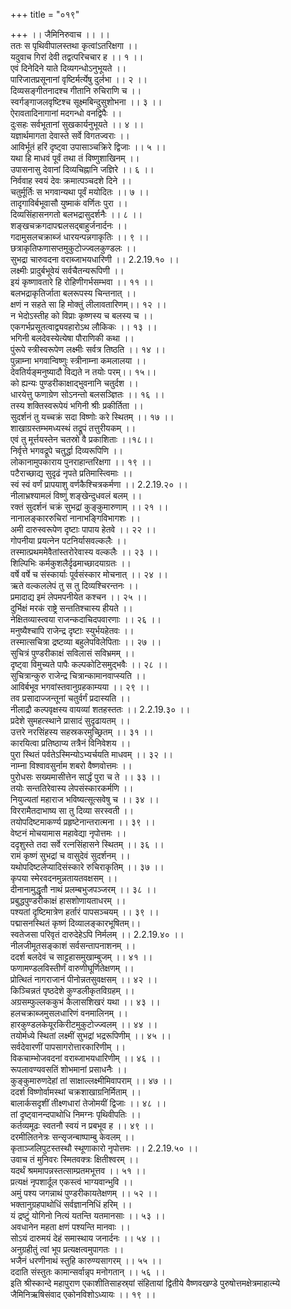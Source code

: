 +++
title = "०१९"

+++
।। जैमिनिरुवाच ।। ।।  
ततः स पृथिवीपालस्तथा कृत्वांऽतरिक्षगा ।।  
यदुवाच गिरां देवी तद्वत्परिचचार ह ।। १ ।।  
एवं दिनेदिने याते दिव्यगन्धोऽनुभूयते ।।  
पारिजातप्रसूनानां वृष्टिर्मर्त्येषु दुर्लभा ।। २ ।।  
दिव्यसङ्गीतनादश्च गीतानि रुचिराणि च ।।  
स्वर्गङ्गाजलवृष्टिश्च सूक्ष्मबिन्दुसुशोभना ।। ३ ।।  
ऐरावतादिनागानां मदगन्धो वनद्विपैः ।।  
दुःसहः सर्वभूतानां सुखकार्यनुभूयते ।। ४ ।।  
यज्ञार्थमागता देवास्ते सर्वे विगतज्वराः ।।  
आविर्भूतं हरिं दृष्ट्वा उपासाञ्चक्रिरे द्विजाः ।। ५ ।।  
यथा हि माधवं पूर्वं तथा तं विष्णुशाखिनम् ।।  
उपासनासु देवानां दिव्यचिह्नानि जज्ञिरे ।। ६ ।।  
निर्ववाह स्वयं देवः क्रमात्पञ्चदशे दिने ।।  
चतुर्मूर्तिः स भगवान्यथा पूर्वं मयोदितः ।। ७ ।।  
तादृगाविर्बभूवासौ युष्माकं वर्णितः पुरा ।।  
दिव्यसिंहासनगतो बलभद्रासुदर्शनैः ।। ८ ।।  
शङ्खचक्रगदापद्मलसद्बाहुर्जनार्दनः ।।  
गदामुसलचक्राब्जं धारयन्पन्नगाकृतिः ।। ९ ।।  
छत्राकृतिफणासप्तमुकुटोज्ज्वलकुण्डलः ।।  
सुभद्रा चारुवदना वराब्जाभयधारिणी ।। 2.2.19.१० ।।  
लक्ष्मीः प्रादुर्बभूवेयं सर्वचैतन्यरूपिणी ।।  
इयं कृष्णावतारे हि रोहिणीगर्भसम्भवा ।। ११ ।।  
बलभद्राकृतिर्जाता बलरूपस्य चिन्तनात् ।।  
क्षणं न सहते सा हि मोक्तुं लीलावतारिणम्।। १२ ।।  
न भेदोऽस्तीह को विप्राः कृष्णस्य च बलस्य च ।।  
एकगर्भप्रसूतत्वाद्व्यवहारोऽथ लौकिकः ।। १३ ।।  
भगिनी बलदेवस्येत्येषा पौराणिकी कथा ।।  
पुंरूपे स्त्रीस्वरूपेण लक्ष्मीः सर्वत्र तिष्ठति ।। १४ ।।  
पुन्नाम्ना भगवान्विष्णुः स्त्रीनाम्ना कमलालया ।।  
देवतिर्यङ्मनुष्यादौ विद्यते न तयोः परम्।। १५।।  
को ह्यन्यः पुण्डरीकाक्षाद्भुवनानि चतुर्दश ।।  
धारयेत्तु फणाग्रेण सोऽनन्तो बलसञ्ज्ञितः ।। १६ ।।  
तस्य शक्तिस्वरूपेयं भगिनी श्रीः प्रकीर्तिता ।।  
सुदर्शनं तु यच्चक्रं सदा विष्णोः करे स्थितम् ।। १७ ।।  
शाखाग्रस्तम्भमध्यस्थं तद्रूपं तत्तुरीयकम् ।।  
एवं तु मूर्त्तयस्तेन चतस्रो वै प्रकाशिताः ।।१८।।  
निर्वृत्ते भगवद्रूपे चतुर्द्धा दिव्यरूपिणि ।।  
लोकानामुपकाराय पुनराहान्तरिक्षगा ।। १९ ।।  
पटैराच्छाद्य सुदृढं नृपते प्रतिमास्त्विमाः ।।  
स्वं स्वं वर्णं प्रापयाशु वर्णकैश्चित्रकर्मणा ।। 2.2.19.२० ।।  
नीलाभ्रश्यामलं विष्णुं शङ्खेन्दुधवलं बलम् ।।  
रक्तं सुदर्शनं चक्रं सुभद्रां कुङ्कुमारुणाम् ।। २१ ।।  
नानालङ्काररुचिरां नानाभङ्गिविभागशः ।।  
अमी दारुस्वरूपेण दृष्टाः पापाय हेतवे ।। २२ ।।  
गोपनीया प्रयत्नेन पटनिर्यासवल्कलैः ।।  
तस्मात्प्रथममेवैतांस्तरोरेवास्य वल्कलैः ।। २३ ।।  
शिल्पिभिः कर्मकुशलैर्दृढमाच्छादयाग्रतः ।।  
वर्षे वर्षे च संस्कार्याः पूर्वसंस्कार मोचनात् ।। २४ ।।  
ऋते वल्कललेपं तु स तु दिव्यश्चिरन्तनः ।।  
प्रमादाद्य इमं लेपमपनीयेत कश्चन ।। २५ ।।  
दुर्भिक्षं मरकं राष्ट्रे सन्ततिश्चास्य हीयते ।।  
नेक्षितव्यास्त्वया राजन्कदाचिदपवारणाः ।। २६ ।।  
मनुष्यैश्चापि राजेन्द्र दृष्टाः स्युर्भयहेतवः ।।  
तस्मात्सचित्रा द्रष्टव्या बहुलेपविलेपिताः ।। २७ ।।  
सुचित्रं पुण्डरीकाक्षं सविलासं सविभ्रमम् ।।  
दृष्ट्वा विमुच्यते पापैः कल्पकोटिसमुद्भवैः ।। २८ ।।  
सुचित्रान्कुरु राजेन्द्र चित्रान्कामानवाप्स्यति ।।  
आविर्बभूव भगवांस्तवानुग्रहकाम्यया ।। २९ ।।  
तव प्रसादाज्जन्तूनां चतुर्वर्गं प्रदास्यति ।।  
नीलाद्रौ कल्पवृक्षस्य वायव्यां शतहस्ततः ।। 2.2.19.३० ।।  
प्रदेशे सुमहत्स्थाने प्रासादं सुदृढायतम् ।।  
उत्तरे नरसिंहस्य सहस्रकरमुच्छ्रितम् ।। ३१ ।।  
कारयित्वा प्रतिष्ठाप्य तत्रैनं विनिवेशय ।।  
पुरा स्थितं पर्वतेऽस्मिन्योऽभ्यर्चयति माधवम् ।। ३२ ।।  
नाम्ना विश्वावसुर्नाम शबरो वैष्णवोत्तमः ।।  
पुरोधसः सख्यमासीत्तेन सार्द्धं पुरा च ते ।। ३३ ।।  
तयोः सन्ततिरेवास्य लेपसंस्कारकर्मणि ।।  
नियुज्यतां महाराज भविष्यत्सूत्सवेषु च ।। ३४ ।।  
विररामैतदाभाष्य सा तु दिव्या सरस्वती ।।  
तयोपदिष्टमाकर्ण्य प्रहृष्टेनान्तरात्मना ।। ३९ ।।  
वेष्टनं मोचयामास महावेद्या नृपोत्तमः ।।  
ददृशुस्ते तदा सर्वे रत्नसिंहासने स्थितम् ।। ३६ ।।  
रामं कृष्णं सुभद्रां च वासुदेवं सुदर्शनम् ।।  
यथोपदिष्टलेप्यादिसंस्कारे रुचिराकृतिम् ।। ३७ ।।  
कृपया स्मेरवदनमुन्नतायतवक्षसम् ।।  
दीनानामुद्धृतौ नाथं प्रलम्बभुजपञ्जरम् ।। ३८ ।।  
प्रबुद्धपुण्डरीकाक्षं हासशोणायताधरम् ।।  
पश्यतां दृष्टिमात्रेण हर्तारं पापसञ्चयम् ।। ३९ ।।  
पद्मासनस्थितं कृष्णं दिव्यालङ्कारभूषितम्।।  
स्वतेजसा परिवृतं दारुदेहेऽपि निर्मलम् ।। 2.2.19.४० ।।  
नीलजीमूतसङ्काशं सर्वसन्तापनाशनम् ।।  
ददर्श बलदेवं च साट्टहासमुखाम्बुजम् ।। ४१ ।।  
फणामण्डलविस्तीर्णं वारुणीघूर्णितेक्षणम् ।।  
प्रोत्थितं नागराजानं पीनोन्नतसुवक्षसम् ।। ४२ ।।  
किञ्चिन्नतं पृष्ठदेशे कुण्डलीकृतविग्रहम् ।।  
अग्रसम्फुल्लककुभं कैलासशिखरं यथा ।। ४३ ।।  
हलचक्राब्जमुसलधारिणं वनमालिनम् ।।  
हारकुण्डलकेयूरकिरीटमुकुटोज्ज्वलम् ।। ४४ ।।  
तयोर्मध्ये स्थितां लक्ष्मीं सुभद्रां भद्ररूपिणीम् ।। ४५ ।।  
सर्वदेवारणीं पापसागरोत्तारकारिणीम् ।।  
विकचाम्भोजवदनां वराब्जाभयधारिणीम् ।। ४६ ।।  
रूपलावण्यवसतिं शोभमानां प्रसाधनैः ।।  
कुङ्कुमारुणदेहां तां साक्षाल्लक्ष्मीमिवापराम् ।। ४७ ।।  
ददर्श विष्णोर्वामस्थां चक्रशाखाग्रनिर्मिताम् ।।  
बालार्कसदृशीं तीक्ष्णधारां तेजोमयीं द्विजाः ।। ४८ ।।  
तां दृष्ट्वानन्दपाथोधि निमग्नः पृथिवीपतिः ।।  
कर्तव्यमूढः स्वतनौ स्वयं न प्रबभूव ह ।। ४९ ।।  
दरमीलितनेत्रः सन्सृजन्बाष्पाम्बु केवलम् ।।  
कृताञ्जलिपुटस्तस्थौ स्थूणाकारो नृपोत्तमः ।। 2.2.19.५० ।।  
उवाच तं मुनिवरः स्मितवक्त्रः क्षितीश्वरम् ।।  
यदर्थं श्रममापन्नस्तत्साम्प्रतमभूत्तव ।। ५१ ।।  
प्रत्यक्षं नृपशार्दूल एकस्त्वं भाग्यवान्भुवि ।।  
अमुं पश्य जगन्नाथं पुण्डरीकायतेक्षणम् ।। ५२ ।।  
भक्तानुग्रहपाथोधिं सर्वज्ञाननिधिं हरिम् ।।  
यं द्रष्टुं योगिनो नित्यं यतन्ति यतमानसाः ।। ५३ ।।  
अवधानेन महता क्षणं पश्यन्ति मानवाः ।।  
सोऽयं दारुमयं देहं समास्थाय जनार्दनः ।। ५४ ।।  
अनुग्रहीतुं त्वां भूप प्रत्यक्षत्वमुपागतः ।।  
भजैनं धरणीनाथं स्तुहि कारुण्यसागरम् ।। ५५ ।।  
ददाति संस्तुतः कामान्सर्वान्नृप मनोगतान् ।। ५६ ।।  
इति श्रीस्कान्दे महापुराण एकाशीतिसाहस्र्यां संहितायां द्वितीये वैष्णवखण्डे पुरुषोत्तमक्षेत्रमाहात्म्ये जैमिनिऋषिसंवाद एकोनविशोऽध्यायः ।। १९ ।।